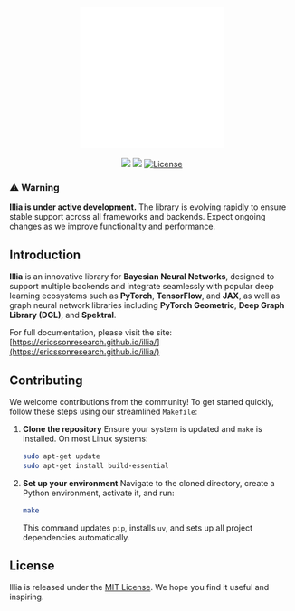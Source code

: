 <p align="center">
  <img src="./docs/assets/images/white_logo_illia.png" height="250"/>
  <br/>
</p>

<p align="center">
  <a href="https://github.com/EricssonResearch/illia/actions/workflows/workflow.yml"><img src="https://github.com/EricssonResearch/illia/actions/workflows/workflow.yml/badge.svg"></a>
  <img src="https://img.shields.io/badge/python-3.10%20|%203.11%20|%203.12-blue">
  <a href="https://github.com/EricssonResearch/illia/blob/main/LICENSE" target="_blank">
      <img src="https://img.shields.io/github/license/EricssonResearch/illia" alt="License">
  </a>
</p>

### ⚠️ **Warning**

**Illia is under active development.** The library is evolving rapidly to ensure stable
support across all frameworks and backends. Expect ongoing changes as we improve
functionality and performance.

## Introduction

**Illia** is an innovative library for **Bayesian Neural Networks**, designed to support
multiple backends and integrate seamlessly with popular deep learning ecosystems such as
**PyTorch**, **TensorFlow**, and **JAX**, as well as graph neural network libraries
including **PyTorch Geometric**, **Deep Graph Library (DGL)**, and **Spektral**.

For full documentation, please visit the site:
[https://ericssonresearch.github.io/illia/](https://ericssonresearch.github.io/illia/)

## Contributing

We welcome contributions from the community! To get started quickly, follow these steps
using our streamlined `Makefile`:

1. **Clone the repository** Ensure your system is updated and `make` is installed. On
   most Linux systems:

   ```bash
   sudo apt-get update
   sudo apt-get install build-essential
   ```

2. **Set up your environment** Navigate to the cloned directory, create a Python
   environment, activate it, and run:

   ```bash
   make
   ```

   This command updates `pip`, installs `uv`, and sets up all project dependencies
   automatically.

## License

Illia is released under the
[MIT License](https://github.com/EricssonResearch/illia/blob/main/LICENSE). We hope you
find it useful and inspiring.
